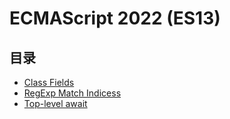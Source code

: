 # ECMAScript 2022 (ES13)

## 目录

- [Class Fields](class-fields.md)
- [RegExp Match Indicess](regexp-match-indices.md)
- [Top-level await](top-level-await.md)
